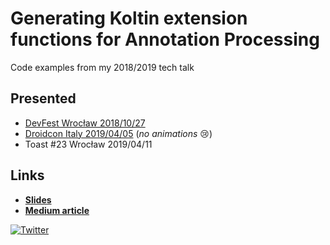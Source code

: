 # Generating Koltin extension functions for Annotation Processing

Code examples from my 2018/2019 tech talk

## Presented

* [DevFest Wrocław 2018/10/27](https://www.youtube.com/watch?v=5WzOxMHS8sU)
* [Droidcon Italy 2019/04/05](https://www.youtube.com/watch?v=MMUKIAimsu4) (_no animations_ :cry:)
* Toast #23 Wrocław 2019/04/11

## Links

* [**Slides**](http://bit.ly/blipinsk-gkef)
* [**Medium article**](http://bit.ly/blipinsk-gkef-article)

[![Twitter](https://img.shields.io/twitter/follow/blipinsk.svg?logo=twitter&style=social)](https://twitter.com/blipinsk)
